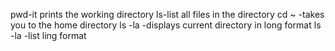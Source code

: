 pwd-it prints the working directory
ls-list all files in the directory
cd ~ -takes you to the home directory
ls -la -displays current directory in long format
ls -la -list ling format
